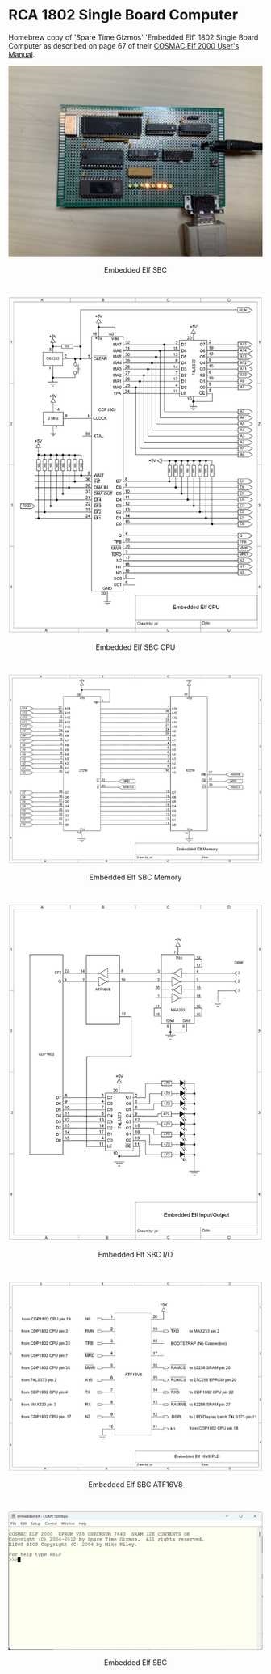 # RCA 1802 Single Board Computer
Homebrew copy of 'Spare Time Gizmos' 'Embedded Elf' 1802 Single Board Computer as described on page 67 of their [COSMAC Elf 2000 User's Manual](http://www.sparetimegizmos.com/Downloads/Elf2k.pdf).

<p align="center"><img src="/images/Embedded Elf.JPG"/>
<p align="center">Embedded Elf SBC</p><br>

<p align="center"><img src="/images/Embedded Elf SBC CPU.png"/>
<p align="center">Embedded Elf SBC CPU</p><br>

<p align="center"><img src="/images/Embedded Elf SBC Memory.png"/>
<p align="center">Embedded Elf SBC Memory</p><br>

<p align="center"><img src="/images/Embedded Elf SBC IO.png"/>
<p align="center">Embedded Elf SBC I/O</p><br>

<p align="center"><img src="/images/Embedded Elf SBC ATF16V8.png"/>
<p align="center">Embedded Elf SBC ATF16V8</p><br>

<p align="center"><img src="/images/Embedded Elf.png"/>
<p align="center">Embedded Elf SBC</p><br>
